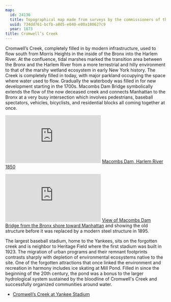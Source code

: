 ```yaml
---
map:
  id: 24136
  title: Topographical map made from surveys by the commissioners of the Department of Public Parks
  uuid: 734dd761-bcfb-a8d5-e040-e00a180627c9
  year: 1873
title: Cromwell’s Creek
---
```

Cromwell’s Creek, completely filled in by modern infrastructure, used to flow south from Morris Heights in the inside of the Bronx into the Harlem River.  At the confluence, tidal marshes marked the transition area between the Bronx and the Harlem River from a more terrestrial and hilly environment to that of the marshy wetland ecosystem in early New York history. The Creek is completely filled in today, with major parkland occupying the space where water used to flow. Gradually the waterbody was filled in for new development starting in the 1700s. Macombs Dam Bridge symbolically extends the flow of the now deceased creek and connects Manhattan to the Bronx at a very busy intersection which involves pedestrians, baseball spectators, vehicles, bicyclists, and residential blocks all coming together at once. 

![](https://images.nypl.org/index.php?id=804957&t=w)
[Macombs Dam, Harlem River 1850](https://digitalcollections.nypl.org/items/510d47e0-d31a-a3d9-e040-e00a18064a99)

![](https://images.nypl.org/index.php?id=730867F&t=w)
[View of Macombs Dam Bridge from the Bronx shore toward Manhattan](https://digitalcollections.nypl.org/items/510d47dd-91b5-a3d9-e040-e00a18064a99) and showing the old structure before it was replaced by a modern steel structure in 1895.

The largest baseball stadium, home to the Yankees, sits on the forgotten creek and is neighbor to Heritage Field where the first stadium was built in 1923. The migration of urban programs and their remnant footprints contrasts sharply with depletion of environmental ecosystems native to the site. One of the forgotten attractions that once linked the environment and recreation in harmony includes ice skating at Mill Pond. Filled in since the beginning of the 20th century, the pond was a bonus to the larger hydrological system sustained by the bloodline of Cromwell's Creek and successfully organized communities around water. 

- [Cromwell’s Creek at Yankee Stadium](https://hiddenwatersblog.wordpress.com/2016/02/18/cromwells-creek-at-yankee-stadium/)
